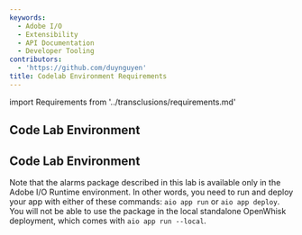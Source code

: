 ```yaml
---
keywords:
  - Adobe I/O
  - Extensibility
  - API Documentation
  - Developer Tooling
contributors:
  - 'https://github.com/duynguyen'
title: Codelab Environment Requirements
---
```


import Requirements from '../transclusions/requirements.md'

<Requirements/>

## Code Lab Environment
## Code Lab Environment

Note that the alarms package described in this lab is available only in the Adobe I/O Runtime environment. In other words, you need to run and deploy your app with either of these commands: `aio app run` or `aio app deploy`. You will not be able to use the package in the local standalone OpenWhisk deployment, which comes with `aio app run --local`.  
